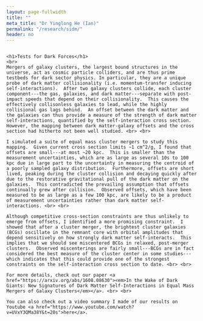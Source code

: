 ```yaml
---
layout: page-fullwidth
title: ""
meta_title: "Dr Yinglong He (Ian)"
permalink: "/research/sidm/"
header: no
---
```


<div class="row t30">
  <div class="medium-8 columns medium-offset-2">

    <h1>Tests for Dark Forces</h1>
    <br>
    Mergers of galaxy clusters, the largest bound structures in the universe, act as cosmic particle colliders, and are thus prime testbeds for dark sector physics. In particular, they are a unique probe of dark matter collisionality (i.e. momentum-transfer inducing self-interactions).  After two galaxy clusters collide, each cluster component---the gas, galaxies, and dark matter---separate with post-impact speeds that depend on their collisionality.  This causes the effectively collisonless galaxies to lead, while the highly collisional gas lags behind.  An offset between the dark matter and the galaxies can thus provide a measure of the strength of dark matter self-interactions, quantified by the self-interaction cross section.  However, the mapping between dark matter-galaxy offsets and the cross section had hitherto not been well studied. <br> <br>

    I simulated a suite of equal mass cluster mergers to study this mapping.  Given current cross section limits ~1 cm^2/g, I found that offsets are small---at most ~20 kpc.  This is smaller than the measurement uncertainties, which are as large as several 10s to 100 kpc due in large part to the uncertainty in measuring the centroid of a poorly sampled galaxy distribution.  Furthermore, offsets are short lived, peaking during the cluster collision and decaying quickly after due to the restorative gravitational pull of the dark matter on the galaxies.  This contradicted the prevailing assumption that offsets continually grew after collision.  Observed offsets, which have been measured to be as large as a few 100 kpc, are likely to be a product of measurement uncertainties rather than dark matter self-interactions. <br> <br>

    Although competitive cross-section constraints are thus unlikely to emerge from offsets, I identified a more promising constraint.  I showed that after a cluster merger, the brightest cluster galaxies (BCGs) oscillate in the remnant core with orbital amplitudes that depend sensitively on how strongly dark matter self-interacts.  This implies that we should see miscentered BCGs in relaxed, post-merger clusters.  Observed miscenterings are fairly small---BCGs are in fact considered the best measure of the cluster center in some studies---which indicates that this could provide one of the strongest constraints on the self-interaction cross section to date. <br> <br>

    For more details, check out our paper <a href="https://arxiv.org/abs/1608.08630"><em>In the Wake of Dark Giants: New Signatures of Dark Matter Self-Interactions in Equal Mass Mergers of Galaxy Clusters</em></a>. <br> <br>

    You can also check out a video summary I made of our results on Youtube <a href="https://www.youtube.com/watch?v=UVxY3QMa38Y&t=20s">here</a>.

  </div>
</div>

<br> <br>
<script async class="speakerdeck-embed" data-id="971292c112214b62a211ebf72876daf3" data-ratio="1.33333333333333" src="//speakerdeck.com/assets/embed.js"></script>